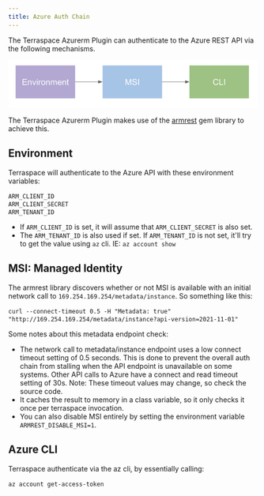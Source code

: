 ```yaml
---
title: Azure Auth Chain
---
```


The Terraspace Azurerm Plugin can authenticate to the Azure REST API via the following mechanisms.

![](/img/content/azure-auth-chain.png)

The Terraspace Azurerm Plugin makes use of the [armrest](https://github.com/boltops-tools/armrest) gem library to achieve this.

## Environment

Terraspace will authenticate to the Azure API with these environment variables:

    ARM_CLIENT_ID
    ARM_CLIENT_SECRET
    ARM_TENANT_ID

* If `ARM_CLIENT_ID` is set, it will assume that `ARM_CLIENT_SECRET` is also set.
* The `ARM_TENANT_ID` is also used if set. If `ARM_TENANT_ID` is not set, it'll try to get the value using `az` cli. IE: `az account show`

## MSI: Managed Identity

The armrest library discovers whether or not MSI is available with an initial network call to `169.254.169.254/metadata/instance`. So something like this:

    curl --connect-timeout 0.5 -H "Metadata: true" "http://169.254.169.254/metadata/instance?api-version=2021-11-01"

Some notes about this metadata endpoint check:

* The network call to metadata/instance endpoint uses a low connect timeout setting of 0.5 seconds. This is done to prevent the overall auth chain from stalling when the API endpoint is unavailable on some systems. Other API calls to Azure have a connect and read timeout setting of 30s. Note: These timeout values may change, so check the source code.
* It caches the result to memory in a class variable, so it only checks it once per terraspace invocation.
* You can also disable MSI entirely by setting the environment variable `ARMREST_DISABLE_MSI=1`.

## Azure CLI

Terraspace authenticate via the az cli, by essentially calling:

    az account get-access-token
